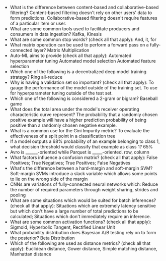 - What is the difference between content-based and collaborative-based filtering?
Content-based filtering doesn't rely on other users' data to form predictions. Collaborative-based filtering doesn't require features of a particular item or user.
- What are some common tools used to facilitate producers and consumers in data ingestion? 
Kafka, Kinesis
- What are some common stop words? (check all that apply):
And, it, for
- What matrix operation can be used to perform a forward pass on a fully-connected layer?
Matrix Multiplication
- Auto-ML aims to provide (check all that apply):
Automated hyperparameter tuning
Automated model selection
Automated feature selection
- Which one of the following is a decentralized deep model training strategy?
Ring all-reduce
- Why is having a validation set so important? (check all that apply):
To gauge the performance of the model outside of the training set.
To use for hyperparameter tuning outside of the test set.
- Which one of the following is considered a 2-gram or bigram?
Baseball game
- What does the total area under the model's receiver operating characteristic curve represent?
The probability that a randomly chosen positive example will have a higher prediction probability of being positive than a randomly chosen negative example.
- What is a common use for the Gini Impurity metric?
To evaluate the effectiveness of a split point in a classification tree
- If a model outputs a 68% probability of an example belonging to class 1, what decision threshold would classify that example as class 1?
65%
- Avro is ______-oriented while Parquet is _____-oriented.
row, column
- What factors influence a confusion matrix? (check all that apply):
False Positives; True Negatives; True Positives; False Negatives
- What's the difference between a hard-margin and soft-margin SVM?
Soft-margin SVMs introduce a slack variable which allows some points to lie on the wrong side of the margin
- CNNs are variations of fully-connected neural networks which:
Reduce the number of required parameters through weight sharing, strides and pooling
- What are some situations which would be suited for batch inferences? (check all that apply):
Situations which are extremely latency sensitive but which don't have a large number of total predictions to be calculated; Situations which don't immediately require an inference.
- What are some common activation functions? (check all that apply):
Sigmoid, Hyperbolic Tangent, Rectified Linear Unit
- What probability distribution does Bayesian A/B testing rely on to form the posterior?
Beta Distribution
- Which of the following are used as distance metrics? (check all that apply):
Euclidean distance, Gower distance, Simple matching distance, Manhattan distance
